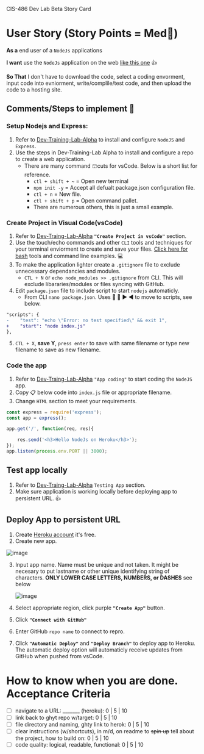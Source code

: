 CIS-486 Dev Lab Beta Story Card 

 # User Story (Story Points = Med👕)
**As a** end user of a `NodeJs` applications  

**I want** use the `NodeJs` application on the web [like this one](https://dev-lab-beta-heroku.herokuapp.com/) 👍

**So That** I don't have to download the code, select a coding envorment, input code into evniorment, write/complile/test code, and then upload the code to a hosting site.

## Comments/Steps to implement 🥇

### Setup Nodejs and Express:
1. Refer to [Dev-Training-Lab-Alpha](https://github.com/04banshee/Dev-Training-Lab-ALPHA) to install and configure `NodeJS` and `Express`.
1. Use the steps in Dev-Training-Lab Alpha to install and configure a repo to create a web application.        
    * There are many command 🩳cuts for vsCode.  Below is a short list for reference.
        * `ctl + shift + ~` = Open new terminal
        * `npm init -y` = Accept all defualt package.json configuration file.
        *  `ctl + n` = New file.
        *  `ctl + shift + p` = Open command pallet.
        *  There are numerous others, this is just a small example.
    

### Create Project in Visual Code(vsCode)
1. Refer to [Dev-Traing-Lab-Alpha](https://github.com/04banshee/Dev-Training-Lab-ALPHA) **`"Create Project in vsCode"`** section.  
2. Use the touch/echo commands and other `CLI` tools and techniques for your terminal enviorment to create and save your files. [Click here for bash](https://hbctraining.github.io/Intro-to-shell-flipped/lessons/extra_bash_tools.html) tools and command line examples. 💻
3.  To make the application lighter create a `.gitignore` file to exclude unnecessary dependancies and modules.
    * `CTL + N` or `echo node_modules >> .gitignore` from CLI.  This will exclude libararies/modules or files syncing with GitHub.
4.  Edit `package.json` file to include script to start `nodejs` automaticly.
    * From CLI `nano package.json`.  Uses 🔽 🔼 ▶️ ◀️ to move to scripts, see below.
 
 ```diff
"scripts": {
 -    "test": "echo \"Error: no test specified\" && exit 1",
 +    "start": "node index.js" 
 },
 ```
 5. `CTL + X`, **save Y**, `press enter` to save with same filename or type new filename to save as new filename.
          
### Code the app
1. Refer to [Dev-Traing-Lab-Alpha](https://github.com/04banshee/Dev-Training-Lab-ALPHA) `"App coding"` to start coding the `NodeJS` app.
1. Copy 📋 below code into `index.js` file or appropriate filename.
1. Change `HTML` section to meet your requirements.

```JavaScript
const express = require('express');
const app = express();

app.get('/', function(req, res){

    res.send('<h3>Hello NodeJs on Heroku</h3>');
});
app.listen(process.env.PORT || 3000);
```

## Test app locally
1. Refer to [Dev-Traing-Lab-Alpha](https://github.com/04banshee/Dev-Training-Lab-ALPHA) `Testing App` section.
1. Make sure application is working locally before deploying app to persistent URL. 👍

## Deploy App to persistent URL
1. Create [Heroku account](https://www.heroku.com/) it's free.
2. Create new app.
 
![image](https://user-images.githubusercontent.com/54637063/131909776-cd229c1b-7784-4e3f-8a4c-9b6faf951d4c.png)

3. Input app name.  Name must be unique and not taken.  It might be necesary to put lastname or other unique identifying string of characters.  **ONLY LOWER CASE LETTERS, NUMBERS, or DASHES**  see below

    ![image](https://user-images.githubusercontent.com/54637063/131909993-b767be12-6f47-464a-b355-06cd465a10a5.png)

4. Select appropriate region, click purple **`"Create App"`** button.
5. Click **`"Connect with GitHub"`**
6. Enter GitHub `repo name` to connect to repro.
7. Click **`"Automatic Deploy"`** and **`"Deploy Branch"`** to deploy app to Heroku.  The automatic deploy option will automaticly receive updates from GitHub when pushed from vsCode.

# How to know when you are done. Acceptance Criteria 
- [ ] navigate to a URL: _______ (heroku): 0 | 5 | 10
- [ ] link back to ghyt repo w/target: 0 | 5 | 10
- [ ] file directory and naming, ghty link to herok: 0 | 5 | 10 
- [ ] clear instructions (w/shortcuts), in m/d, on readme to <del>spin up</del> tell about the project, how to build on: 0 | 5 | 10 
- [ ] code quality: logical, readable, functional: 0 | 5 | 10 
